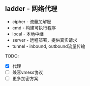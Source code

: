 ## ladder - 网络代理

- cipher - 流量加解密
- cmd - 构建可执行程序
- local - 本地中继
- server - 远程部署，提供真实请求
- tunnel - inbound, outbound流量传输

TODO:

- [x]  代理
- [ ] 兼容vmess协议
- [ ] 更多加密方案
